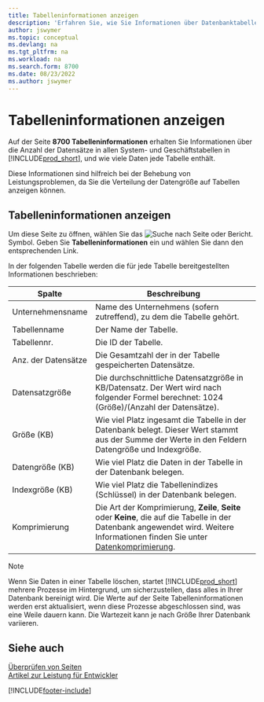 ```yaml
---
title: Tabelleninformationen anzeigen
description: 'Erfahren Sie, wie Sie Informationen über Datenbanktabellen in Business Central anzeigen können.'
author: jswymer
ms.topic: conceptual
ms.devlang: na
ms.tgt_pltfrm: na
ms.workload: na
ms.search.form: 8700
ms.date: 08/23/2022
ms.author: jswymer
---
```


# Tabelleninformationen anzeigen

Auf der Seite **8700 Tabelleninformationen** erhalten Sie Informationen über die Anzahl der Datensätze in allen System- und Geschäftstabellen in [!INCLUDE[prod_short](includes/prod_short.md)], und wie viele Daten jede Tabelle enthält.

Diese Informationen sind hilfreich bei der Behebung von Leistungsproblemen, da Sie die Verteilung der Datengröße auf Tabellen anzeigen können.

## Tabelleninformationen anzeigen

Um diese Seite zu öffnen, wählen Sie das ![Suche nach Seite oder Bericht.](media/ui-search/search_small.png "Suchen Sie nach dem Symbol Seite oder Bericht") Symbol. Geben Sie **Tabelleninformationen** ein und wählen Sie dann den entsprechenden Link.

In der folgenden Tabelle werden die für jede Tabelle bereitgestellten Informationen beschrieben:

|Spalte|Beschreibung|
|------|-----------|
|Unternehmensname|Name des Unternehmens (sofern zutreffend), zu dem die Tabelle gehört.|
|Tabellenname|Der Name der Tabelle.|
|Tabellennr.|Die ID der Tabelle.|
|Anz. der Datensätze|Die Gesamtzahl der in der Tabelle gespeicherten Datensätze.|
|Datensatzgröße|Die durchschnittliche Datensatzgröße in KB/Datensatz. Der Wert wird nach folgender Formel berechnet: 1024 (Größe)/(Anzahl der Datensätze). |
|Größe (KB)|Wie viel Platz ingesamt die Tabelle in der Datenbank belegt. Dieser Wert stammt aus der Summe der Werte in den Feldern Datengröße und Indexgröße.|
|Datengröße (KB)|Wie viel Platz die Daten in der Tabelle in der Datenbank belegen.|
|Indexgröße (KB)|Wie viel Platz die Tabellenindizes (Schlüssel) in der Datenbank belegen.|
|Komprimierung|Die Art der Komprimierung, **Zeile**, **Seite** oder **Keine**, die auf die Tabelle in der Datenbank angewendet wird. Weitere Informationen finden Sie unter [Datenkomprimierung](/sql/relational-databases/data-compression/data-compression?).|

> [!NOTE]
> Wenn Sie Daten in einer Tabelle löschen, startet [!INCLUDE[prod_short](includes/prod_short.md)] mehrere Prozesse im Hintergrund, um sicherzustellen, dass alles in Ihrer Datenbank bereinigt wird. Die Werte auf der Seite Tabelleninformationen werden erst aktualisiert, wenn diese Prozesse abgeschlossen sind, was eine Weile dauern kann. Die Wartezeit kann je nach Größe Ihrer Datenbank variieren.

## Siehe auch

[Überprüfen von Seiten](across-inspect-page.md)  
[Artikel zur Leistung für Entwickler](/dynamics365/business-central/dev-itpro/performance/performance-developer)  


[!INCLUDE[footer-include](includes/footer-banner.md)]